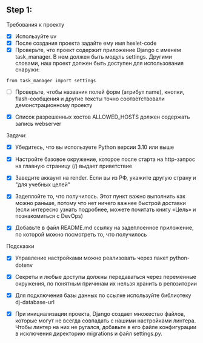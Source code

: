 ## Step 1:

Требования к проекту
- [x] Используйте uv
- [x] После создания проекта задайте ему имя hexlet-code
- [x] Проверьте, что проект содержит приложение Django с именем task_manager. В нем должен быть модуль settings. Другими словами, наш проект должен быть доступен для использования снаружи:

`from task_manager import settings`

- [ ] Проверьте, чтобы названия полей форм (атрибут name), кнопки, flash-сообщения и другие тексты точно соответствовали демонстрационному проекту


- [x] Список разрешенных хостов ALLOWED_HOSTS должен содержать запись webserver


Задачи:
- [x] Убедитесь, что вы используете Python версии 3.10 или выше
- [x] Настройте базовое окружение, которое после старта на http-запрос на главную страницу (/) выдает приветствие
- [x] Заведите аккаунт на render. Если вы из РФ, укажите другую страну и "для учебных целей"
- [x] Задеплойте то, что получилось. Этот пункт важно выполнить как можно раньше, потому что нет ничего важнее быстрой доставки (если интересно узнать подробнее, можете почитать книгу «Цель» и познакомиться с DevOps)
- [x] Добавьте в файл README.md ссылку на задеплоенное приложение, по которой можно посмотреть то, что получилось


Подсказки

- [x] Управление настройками можно реализовать через пакет python-dotenv
- [x] Секреты и любые доступы должны передаваться через переменные окружения, по понятным причинам их нельзя хранить в репозитории
- [x] Для подключения базы данных по ссылке используйте библиотеку dj-database-url
- [x] При инициализации проекта, Django создает множество файлов, которые могут не всегда совпадать с нашими настройками линтера. Чтобы линтер на них не ругался, добавьте в его файле конфигурации в исключения директорию migrations и файл settings.py.

